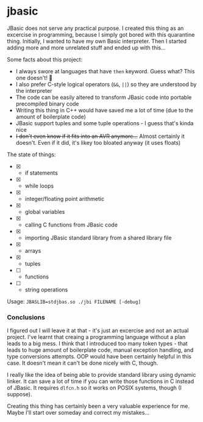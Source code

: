 # jbasic

JBasic does not serve any practical purpose. I created this thing as an excercise in programming, because I simply got bored with this quarantine thing. Initially, I wanted to have my own Basic interpreter. Then I started adding more and more unrelated stuff and ended up with this...

Some facts about this project:
 - I always swore at languages that have `then` keyword. Guess what? This one doesn't! :tada:
 - I also prefer C-style logical operators (`&&`, `||`) so they are understood by the interpreter
 - The code can be easily altered to transform JBasic code into portable precompiled binary code
 - Writing this thing in C++ would have saved me a lot of time (due to the amount of boilerplate code)
 - JBasic support tuples and some tuple operations - I guess that's kinda nice
 - ~~I don't even know if it fits into an AVR anymore...~~ Almost certainly it doesn't. Even if it did, it's likey too bloated anyway (it uses floats) 

The state of things:
 - [x] - if statements
 - [x] - while loops
 - [x] - integer/floating point arithmetic
 - [x] - global variables
 - [x] - calling C functions from JBasic code
 - [x] - importing JBasic standard library from a shared library file
 - [x] - arrays
 - [x] - tuples
 - [ ] - functions 
 - [ ] - string operations

Usage: `JBASLIB=stdjbas.so ./jbi FILENAME [-debug]`

### Conclusions
I figured out I will leave it at that - it's just an excercise and not an actual project. I've learnt that creaing a programming language without a plan leads to a big mess. I think that I introduced too many token types - that leads to huge amount of boilerplate code, manual exception handling, and type conversions attempts. OOP would have been certainly helpful in this case. It doesn't mean it can't be done nicely with C, though.

I really like the idea of being able to provide standard library using dynamic linker. It can save a lot of time if you can write those functions in C instead of JBasic. It requires `dlfcn.h` so it works on POSIX  systems, though (I suppose).

Creating this thing has certainly been a very valuable experience for me. Maybe I'll start over someday and correct my mistakes...
